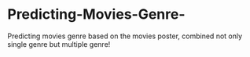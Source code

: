 # Predicting-Movies-Genre-
Predicting movies genre based on the movies poster, combined not only single genre but multiple genre!
